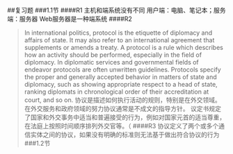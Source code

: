 ##复习题
###1.1节
####R1
主机和端系统没有不同
用户端：电脑、笔记本；服务端：服务器
Web服务器是一种端系统
####R2
>In international politics, protocol is the etiquette of diplomacy and affairs of state. It may also refer to an international agreement that supplements or amends a treaty.
>A protocol is a rule which describes how an activity should be performed, especially in the field of diplomacy. In diplomatic services and governmental fields of endeavor protocols are often unwritten guidelines. Protocols specify the proper and generally accepted behavior in matters of state and diplomacy, such as showing appropriate respect to a head of state, ranking diplomats in chronological order of their accreditation at court, and so on. 
>协议是描述如何执行活动的规则，特别是在外交领域。 在外交服务和政府领域的努力协议通常是不成文的指导方针。 议定书规定了国家和外交事务中适当和普遍接受的行为，例如对国家元首的适当尊重，在法庭上按照时间顺序排列外交官等。（
####R3
协议定义了两个或多个通信实体之间的协议，如果没有明确的标准则无法基于做出符合协议的行为
###1.2节
####